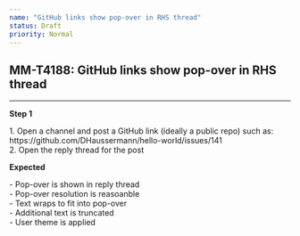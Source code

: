 ```yaml
---
name: "GitHub links show pop-over in RHS thread"
status: Draft
priority: Normal
---
```


## MM-T4188: GitHub links show pop-over in RHS thread

---

**Step 1**

1\. Open a channel and post a GitHub link (ideally a public repo) such as: https\://github.com/DHaussermann/hello-world/issues/141\
2\. Open the reply thread for the post

**Expected**

\- Pop-over is shown in reply thread\
\- Pop-over resolution is reasoanble\
\- Text wraps to fit into pop-over\
\- Additional text is truncated\
\- User theme is applied
